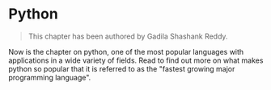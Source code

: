 # Python

> This chapter has been authored by Gadila Shashank Reddy.

Now is the chapter on python, one of the most
popular languages with applications in a wide variety of fields. Read to find out more on what makes
python so popular that it is referred to as the "fastest growing major programming language".
